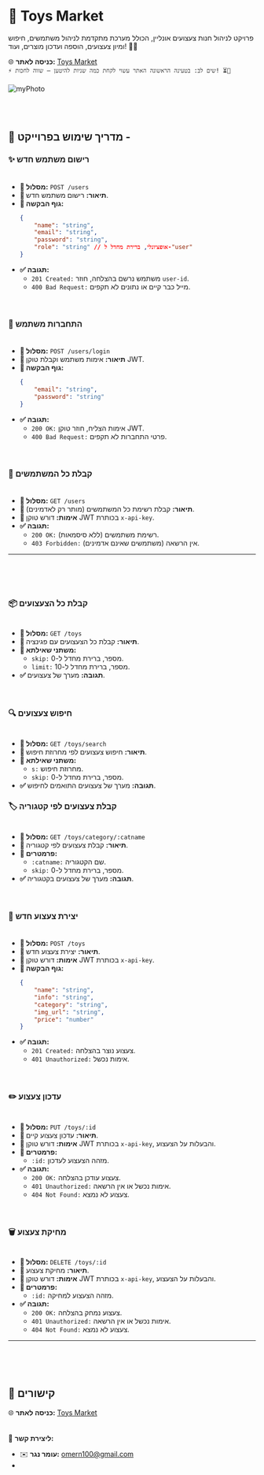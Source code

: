 # 🧸 Toys Market
פרויקט לניהול חנות צעצועים אונליין, הכולל מערכת מתקדמת לניהול משתמשים, חיפוש ומיון צעצועים, הוספה ועדכון מוצרים, ועוד! 🧸🎁  

🌐 **כניסה לאתר:** [Toys Market](https://toysmarket.onrender.com/)   
`⚡ שים לב: בטעינה הראשונה האתר עשוי לקחת כמה שניות להיטען – שווה לחכות! ⏳🚀`
<br><br>
![myPhoto](https://github.com/user-attachments/assets/2934da73-29cd-42a9-b3bd-49f97cd3c295)

<br><br>
 
## 👥 מדריך שימוש בפרוייקט -
### ✨ רישום משתמש חדש<br><br>
- **📌 מסלול:** `POST /users`
- **📝 תיאור:** רישום משתמש חדש.
- **📩 גוף הבקשה:**
  ```json
  {
      "name": "string",
      "email": "string",
      "password": "string",
      "role": "string" // אופציונלי, ברירת מחדל ל-"user"
  }
  ```
- **✅ תגובה:**
  - `201 Created:` משתמש נרשם בהצלחה, חוזר `user-id`.
  - `400 Bad Request:` מייל כבר קיים או נתונים לא תקפים.
<br><br><br>
### 🔐 התחברות משתמש<br><br>
- **📌 מסלול:** `POST /users/login`
- **📝 תיאור:** אימות משתמש וקבלת טוקן JWT.
- **📩 גוף הבקשה:**
  ```json
  {
      "email": "string",
      "password": "string"
  }
  ```
- **✅ תגובה:**
  - `200 OK:` אימות הצליח, חוזר טוקן JWT.
  - `400 Bad Request:` פרטי התחברות לא תקפים.
<br><br><br>
### 📜 קבלת כל המשתמשים<br><br>
- **📌 מסלול:** `GET /users`
- **📝 תיאור:** קבלת רשימת כל המשתמשים (מותר רק לאדמינים).
- **🔑 אימות:** דורש טוקן JWT בכותרת `x-api-key`.
- **✅ תגובה:**
  - `200 OK:` רשימת משתמשים (ללא סיסמאות).
  - `403 Forbidden:` אין הרשאה (משתמשים שאינם אדמינים).

---
<br><br><br>
### 📦 קבלת כל הצעצועים<br><br>
- **📌 מסלול:** `GET /toys`
- **📝 תיאור:** קבלת כל הצעצועים עם פגינציה.
- **🔎 משתני שאילתא:**
  - `skip:` מספר, ברירת מחדל ל-0.
  - `limit:` מספר, ברירת מחדל ל-10.
- **✅ תגובה:** מערך של צעצועים.
<br><br><br>
### 🔍 חיפוש צעצועים<br><br>
- **📌 מסלול:** `GET /toys/search`
- **📝 תיאור:** חיפוש צעצועים לפי מחרוזת חיפוש.
- **🔎 משתני שאילתא:**
  - `s:` מחרוזת חיפוש.
  - `skip:` מספר, ברירת מחדל ל-0.
- **✅ תגובה:** מערך של צעצועים התואמים לחיפוש.

### 🏷️ קבלת צעצועים לפי קטגוריה<br><br>
- **📌 מסלול:** `GET /toys/category/:catname`
- **📝 תיאור:** קבלת צעצועים לפי קטגוריה.
- **📌 פרמטרים:**
  - `:catname:` שם הקטגוריה.
  - `skip:` מספר, ברירת מחדל ל-0.
- **✅ תגובה:** מערך של צעצועים בקטגוריה.
<br><br><br>
### 🎁 יצירת צעצוע חדש<br><br>
- **📌 מסלול:** `POST /toys`
- **📝 תיאור:** יצירת צעצוע חדש.
- **🔑 אימות:** דורש טוקן JWT בכותרת `x-api-key`.
- **📩 גוף הבקשה:**
  ```json
  {
      "name": "string",
      "info": "string",
      "category": "string",
      "img_url": "string",
      "price": "number"
  }
  ```
- **✅ תגובה:**
  - `201 Created:` צעצוע נוצר בהצלחה.
  - `401 Unauthorized:` אימות נכשל.
<br><br><br>
### ✏️ עדכון צעצוע<br><br>
- **📌 מסלול:** `PUT /toys/:id`
- **📝 תיאור:** עדכון צעצוע קיים.
- **🔑 אימות:** דורש טוקן JWT בכותרת `x-api-key`, והבעלות על הצעצוע.
- **📌 פרמטרים:**
  - `:id:` מזהה הצעצוע לעדכון.
- **✅ תגובה:**
  - `200 OK:` צעצוע עודכן בהצלחה.
  - `401 Unauthorized:` אימות נכשל או אין הרשאה.
  - `404 Not Found:` צעצוע לא נמצא.
<br><br><br>
### 🗑️ מחיקת צעצוע<br><br>
- **📌 מסלול:** `DELETE /toys/:id`
- **📝 תיאור:** מחיקת צעצוע.
- **🔑 אימות:** דורש טוקן JWT בכותרת `x-api-key`, והבעלות על הצעצוע.
- **📌 פרמטרים:**
  - `:id:` מזהה הצעצוע למחיקה.
- **✅ תגובה:**
  - `200 OK:` צעצוע נמחק בהצלחה.
  - `401 Unauthorized:` אימות נכשל או אין הרשאה.
  - `404 Not Found:` צעצוע לא נמצא.

---
<br><br><br>
## 🔗 קישורים
🌐 **כניסה לאתר:** [Toys Market](https://toysmarket.onrender.com/)   
<br><br>
📩 **ליצירת קשר:**<br>
- ✉️ **עומר נגר:** [omern100@gmail.com](mailto:omern100@gmail.com)
- 
